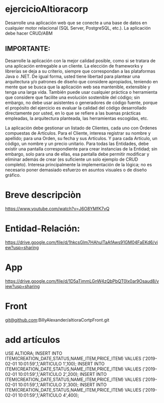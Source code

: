 # ejercicioAltioracorp
Desarrolle una aplicación web que se conecte a una base de datos en cualquier motor relacional (SQL Server, PostgreSQL, etc.). La aplicación debe hacer CRUD/ABM

## IMPORTANTE: 
Desarrolle la aplicación con la mejor calidad posible, como si se tratara de
una aplicación entregable a un cliente. La elección de frameworks y librerías se deja a su
criterio, siempre que correspondan a las plataformas Java o .NET. De igual forma, usted
tiene libertad para plantear una arquitectura y/o patrones de diseño que considere
apropiados, teniendo en mente que se busca que la aplicación web sea mantenible,
extensible y tenga una larga vida. También puede usar cualquier práctica o herramienta
que considere que facilite una evolución sostenible del código; sin embargo, no debe usar
asistentes o generadores de código fuente, porque el propósito del ejercicio es evaluar la
calidad del código desarrollado directamente por usted, en lo que se refiere a las buenas
prácticas empleadas, la arquitectura planteada, las herramientas escogidas, etc.


La aplicación debe gestionar un listado de Clientes, cada uno con Órdenes compuestas de Artículos. Para el Cliente, interesa registrar su nombre y apellido; para una Orden, su fecha y sus Artículos. Y para cada Artículo, un código, un nombre y un precio unitario. Para todas las Entidades, debe existir una pantalla correspondiente para crear instancias de la Entidad; sin embargo, solo para una de ellas, esa pantalla debe permitir modificar y eliminar además de crear (es suficiente un solo ejemplo de CRUD completo). Interesa principalmente la implementación de la lógica; no es necesario poner demasiado esfuerzo en asuntos visuales o de diseño gráfico.

# Breve descripciòn
https://www.youtube.com/watch?v=J6O8YMfK7vQ

# Entidad-Relación:
https://drive.google.com/file/d/1hkcsGlm7HAhulTaAfAws91GM04FaEKd6/view?usp=sharing

# App
https://drive.google.com/file/d/1D5aTimmLGnW4zQbPbQT0lx0ar9Osaud8/view?usp=sharing

# Front
git@github.com:BillyAlexander/altioraCortpFront.git

# add artículos
USE ALTIORA;
INSERT INTO ITEM(CREATION_DATE,STATUS,NAME_ITEM,PRICE_ITEM) VALUES ('2019-02-01 10:01:59',1,'ARTICULO 1',100);
INSERT INTO ITEM(CREATION_DATE,STATUS,NAME_ITEM,PRICE_ITEM) VALUES ('2019-02-01 10:01:59',1,'ARTICULO 2',200);
INSERT INTO ITEM(CREATION_DATE,STATUS,NAME_ITEM,PRICE_ITEM) VALUES ('2019-02-01 10:01:59',1,'ARTICULO 3',300);
INSERT INTO ITEM(CREATION_DATE,STATUS,NAME_ITEM,PRICE_ITEM) VALUES ('2019-02-01 10:01:59',1,'ARTICULO 4',400);

